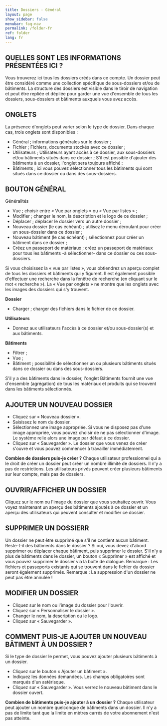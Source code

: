 ```yaml
---
title: Dossiers - Général
layout: page
show_sidebar: false
menubar: faq-nav
permalink: /folder-fr
ref: folder
lang: fr
---
```


## QUELLES SONT LES INFORMATIONS PRÉSENTÉES ICI ?
Vous trouverez ici tous les dossiers créés dans ce compte. Un dossier peut être considéré comme une collection spécifique de sous-dossiers et/ou de bâtiments. La structure des dossiers est visible dans le tiroir de navigation et peut être repliée et dépliée pour garder une vue d'ensemble de tous les dossiers, sous-dossiers et bâtiments auxquels vous avez accès.

## ONGLETS
La présence d'onglets peut varier selon le type de dossier. Dans chaque cas, trois onglets sont disponibles :

- Général ; informations générales sur le dossier ;
- Fichier ; Fichiers, documents stockés avec ce dossier ;
- Utilisateurs ; Utilisateurs ayant accès à ce dossier, aux sous-dossiers et/ou bâtiments situés dans ce dossier ; S'il est possible d'ajouter des bâtiments à un dossier, l'onglet sera toujours affiché :
- Bâtiments ; ici vous pouvez sélectionner tous les bâtiments qui sont situés dans ce dossier ou dans des sous-dossiers.

## BOUTON GÉNÉRAL
Généralités

- Vue ; choisir entre « Vue par onglets » ou « Vue par listes » ;
- Modifier ; changer le nom, la description et le logo de ce dossier ;
- Déplacer ; déplacer le dossier vers un autre dossier ;
- Nouveau dossier (le cas échéant) ; utilisez le menu déroulant pour créer un sous-dossier dans ce dossier ;
- Nouveau bâtiment (le cas échéant) ; sélectionnez pour créer un bâtiment dans ce dossier ;
- Créez un passeport de matériaux ; créez un passeport de matériaux pour tous les bâtiments -à sélectionner- dans ce dossier ou ces sous-dossiers.

Si vous choisissez la « vue par listes », vous obtiendrez un aperçu complet de tous les dossiers et bâtiments qui y figurent. Il est également possible d'effectuer une recherche dans la fenêtre de recherche (en cliquant sur le mot « recherche »). La « Vue par onglets » ne montre que les onglets avec les images des dossiers qui s'y trouvent.

**Dossier**
- Charger ; charger des fichiers dans le fichier de ce dossier.

**Utilisateurs**
- Donnez aux utilisateurs l'accès à ce dossier et/ou sous-dossier(s) et aux bâtiments.

**Bâtiments**
- Filtrer ;
- Vue ;
- Bâtiment ; possibilité de sélectionner un ou plusieurs bâtiments situés dans ce dossier ou dans des sous-dossiers.

S'il y a des bâtiments dans le dossier, l'onglet Bâtiments fournit une vue d'ensemble (agrégation) de tous les matériaux et produits qui se trouvent dans les bâtiments sélectionnés.

## AJOUTER UN NOUVEAU DOSSIER
- Cliquez sur « Nouveau dossier ».
- Saisissez le nom du dossier.
- Sélectionnez une image appropriée. Si vous ne disposez pas d'une image appropriée, vous pouvez choisir de ne pas sélectionner d'image. Le système relie alors une image par défaut à ce dossier.
- Cliquez sur « Sauvegarder ». Le dossier que vous venez de créer s'ouvre et vous pouvez commencer à travailler immédiatement.

**Combien de dossiers puis-je créer ?** Chaque utilisateur professionnel qui a le droit de créer un dossier peut créer un nombre illimité de dossiers. Il n'y a pas de restrictions. Les utilisateurs privés peuvent créer plusieurs bâtiments sur leur compte, mais pas de dossiers.

## OUVRIR/AFFICHER UN DOSSIER
Cliquez sur le nom ou l'image du dossier que vous souhaitez ouvrir. Vous voyez maintenant un aperçu des bâtiments ajoutés à ce dossier et un aperçu des utilisateurs qui peuvent consulter et modifier ce dossier.

## SUPPRIMER UN DOSSIERR
Un dossier ne peut être supprimé que s'il ne contient aucun bâtiment. Reste-t-il des bâtiments dans le dossier ? Si oui, vous devez d'abord supprimer ou déplacer chaque bâtiment, puis supprimer le dossier. S'il n'y a plus de bâtiments dans le dossier, un bouton « Supprimer » est affiché et vous pouvez supprimer le dossier via la boîte de dialogue. Remarque : Les fichiers et passeports existants qui se trouvent dans le fichier du dossier seront également supprimés. Remarque : La suppression d'un dossier ne peut pas être annulée !

## MODIFIER UN DOSSIER
- Cliquez sur le nom ou l'image du dossier pour l'ouvrir.
- Cliquez sur « Personnaliser le dossier ».
- Changer le nom, la description ou le logo.
- Cliquez sur « Sauvegarder ».

## COMMENT PUIS-JE AJOUTER UN NOUVEAU BÂTIMENT À UN DOSSIER ?
Si le type de dossier le permet, vous pouvez ajouter plusieurs bâtiments à un dossier.

- Cliquez sur le bouton « Ajouter un bâtiment ».
- Indiquez les données demandées. Les champs obligatoires sont marqués d'un astérisque.
- Cliquez sur « Sauvegarder ». Vous verrez le nouveau bâtiment dans le dossier ouvert.

**Combien de bâtiments puis-je ajouter à un dossier ?** Chaque utilisateur peut ajouter un nombre quelconque de bâtiments dans un dossier. Il n'y a pas de limite tant que la limite en mètres carrés de votre abonnement n'est pas atteinte.
